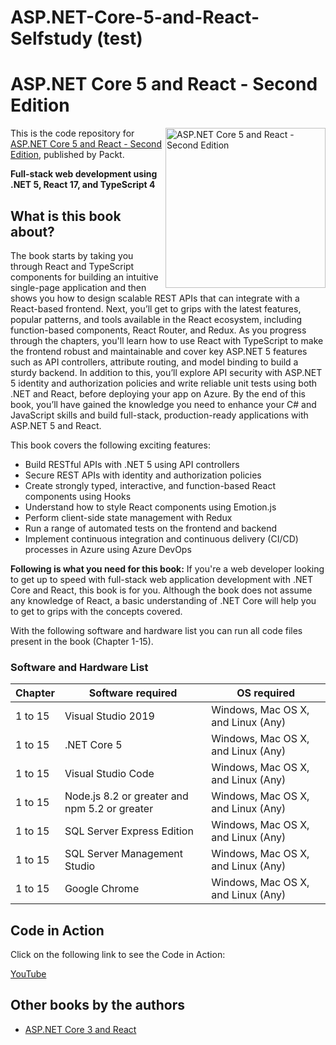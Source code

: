 # ASP.NET-Core-5-and-React-Selfstudy (test)

# ASP.NET Core 5 and React - Second Edition

<a href="https://www.packtpub.com/in/web-development/asp-net-core-5-and-react-second-edition"><img src="https://www.packtpub.com/media/catalog/product/cache/4cdce5a811acc0d2926d7f857dceb83b/9/7/9781800206168-original_137.jpeg" alt="ASP.NET Core 5 and React - Second Edition" height="256px" align="right"></a>

This is the code repository for [ASP.NET Core 5 and React - Second Edition](https://www.packtpub.com/in/web-development/asp-net-core-5-and-react-second-edition), published by Packt.

**Full-stack web development using .NET 5, React 17, and TypeScript 4**

## What is this book about?
The book starts by taking you through React and TypeScript components for building an intuitive single-page application and then shows you how to design scalable REST APIs that can integrate with a React-based frontend. Next, you’ll get to grips with the latest features, popular patterns, and tools available in the React ecosystem, including function-based components, React Router, and Redux. As you progress through the chapters, you'll learn how to use React with TypeScript to make the frontend robust and maintainable and cover key ASP.NET 5 features such as API controllers, attribute routing, and model binding to build a sturdy backend. In addition to this, you’ll explore API security with ASP.NET 5 identity and authorization policies and write reliable unit tests using both .NET and React, before deploying your app on Azure.
By the end of this book, you’ll have gained the knowledge you need to enhance your C# and JavaScript skills and build full-stack, production-ready applications with ASP.NET 5 and React.

This book covers the following exciting features: 
* Build RESTful APIs with .NET 5 using API controllers
* Secure REST APIs with identity and authorization policies
* Create strongly typed, interactive, and function-based React components using Hooks
* Understand how to style React components using Emotion.js
* Perform client-side state management with Redux
* Run a range of automated tests on the frontend and backend
* Implement continuous integration and continuous delivery (CI/CD) processes in Azure using Azure DevOps

**Following is what you need for this book:**
If you're a web developer looking to get up to speed with full-stack web application development with .NET Core and React, this book is for you. Although the book does not assume any knowledge of React, a basic understanding of .NET Core will help you to get to grips with the concepts covered.

With the following software and hardware list you can run all code files present in the book (Chapter 1-15).

### Software and Hardware List

| Chapter  | Software required                   | OS required                        |
| -------- | ------------------------------------| -----------------------------------|
| 1 to 15      | Visual Studio 2019                  | Windows, Mac OS X, and Linux (Any) |
| 1 to 15       | .NET Core 5           | Windows, Mac OS X, and Linux (Any) |
| 1 to 15      | Visual Studio Code           | Windows, Mac OS X, and Linux (Any) |
| 1 to 15      | Node.js 8.2 or greater and npm 5.2 or greater           | Windows, Mac OS X, and Linux (Any) |
| 1 to 15    | SQL Server Express Edition          | Windows, Mac OS X, and Linux (Any) |
| 1 to 15     | SQL Server Management Studio           | Windows, Mac OS X, and Linux (Any) |
| 1 to 15     | Google Chrome           | Windows, Mac OS X, and Linux (Any) |


## Code in Action

Click on the following link to see the Code in Action:

[YouTube](http://bit.ly/3mB8KuU)


## Other books by the authors
* [ASP.NET Core 3 and React](https://www.packtpub.com/product/asp-net-core-3-and-react/9781789950229)
